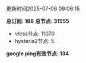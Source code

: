更新时间2025-07-06 09:06:15

**总订阅: 188**
**总节点: 31555**
- vless节点: 11070
- hysteria2节点: 5

**google ping有效节点: 134**
